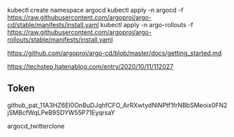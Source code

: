 kubectl create namespace argocd
kubectl apply -n argocd -f https://raw.githubusercontent.com/argoproj/argo-cd/stable/manifests/install.yaml
kubectl apply -n argo-rollouts -f https://raw.githubusercontent.com/argoproj/argo-rollouts/stable/manifests/install.yaml



https://github.com/argoproj/argo-cd/blob/master/docs/getting_started.md

https://techstep.hatenablog.com/entry/2020/10/11/112027



## Token

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

argocd_twitterclone